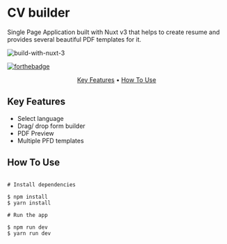 # CV builder

Single Page Application built with Nuxt v3 that helps to create resume and provides several beautiful PDF templates for it.

![build-with-nuxt-3](https://github.com/conmeww/cv_constructor/assets/73779105/dbdba5f0-4d8c-4b8c-9b54-294f88ff8f95)

[![forthebadge](https://forthebadge.com/images/badges/made-with-vue.svg)](https://forthebadge.com)






<p align="center">
  <a href="#key-features">Key Features</a> •
  <a href="#how-to-use">How To Use</a> 
</p>


## Key Features

* Select language
* Drag/ drop form builder
* PDF Preview
* Multiple PFD templates


## How To Use

```

# Install dependencies

$ npm install
$ yarn install 

# Run the app

$ npm run dev
$ yarn run dev

```






